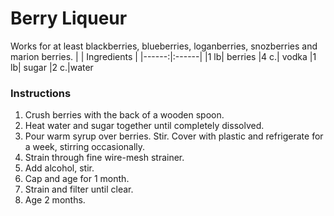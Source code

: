 # Berry Liqueur
Works for at least blackberries, blueberries, loganberries, snozberries and marion berries.
| | Ingredients |
|------:|:------|
|1 lb| berries
|4 c.| vodka
|1 lb| sugar
|2 c.|water
### Instructions
1. Crush berries with the back of a wooden spoon. 
2. Heat water and sugar together until completely dissolved.
3. Pour warm syrup over berries. Stir. Cover with plastic and refrigerate for a week, stirring occasionally.
4. Strain through fine wire-mesh strainer.
5. Add alcohol, stir.
6. Cap and age for 1 month.
7. Strain and filter until clear.
8. Age 2 months.

